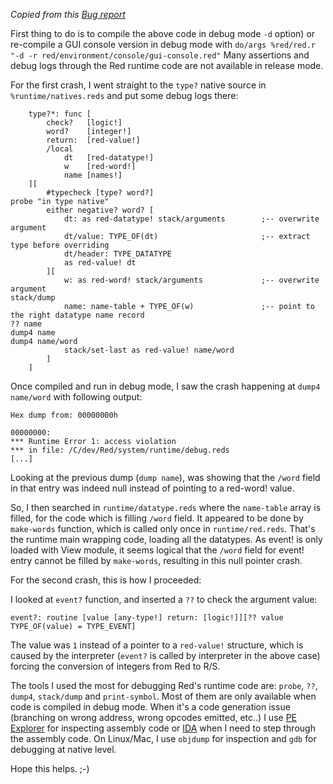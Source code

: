 _Copied from this [Bug report](https://github.com/red/red/issues/1983#issuecomment-225108511)_

<p>First thing to do is to compile the above code in debug mode <code>-d</code> option) or re-compile a GUI console version in debug mode with <code>do/args %red/red.r "-d -r red/environment/console/gui-console.red"</code> Many assertions and debug logs through the Red runtime code are not available in release mode.</p>

<p>For the first crash, I went straight to the <code>type?</code> native source in <code>%runtime/natives.reds</code> and put some debug logs there:</p>

<pre><code>    type?*: func [
        check?   [logic!]
        word?    [integer!]
        return:  [red-value!]
        /local
            dt   [red-datatype!]
            w    [red-word!]
            name [names!]
    ][
        #typecheck [type? word?]
probe "in type native"
        either negative? word? [
            dt: as red-datatype! stack/arguments        ;-- overwrite argument
            dt/value: TYPE_OF(dt)                       ;-- extract type before overriding
            dt/header: TYPE_DATATYPE
            as red-value! dt
        ][
            w: as red-word! stack/arguments             ;-- overwrite argument
stack/dump          
            name: name-table + TYPE_OF(w)               ;-- point to the right datatype name record
?? name
dump4 name
dump4 name/word
            stack/set-last as red-value! name/word
        ]
    ]
</code></pre>

<p>Once compiled and run in debug mode, I saw the crash happening at <code>dump4 name/word</code> with following output:</p>

<pre><code>Hex dump from: 00000000h

00000000:
*** Runtime Error 1: access violation
*** in file: /C/dev/Red/system/runtime/debug.reds
[...]
</code></pre>

<p>Looking at the previous dump (<code>dump name</code>), was showing that the <code>/word</code> field in that entry was indeed null instead of pointing to a red-word! value.</p>

<p>So, I then searched in <code>runtime/datatype.reds</code> where the <code>name-table</code> array is filled, for the code which is filling <code>/word</code> field. It appeared to be done by <code>make-words</code> function, which is called only once in <code>runtime/red.reds</code>. That's the runtime main wrapping code, loading all the datatypes. As event! is only loaded with View module, it seems logical that the <code>/word</code> field for event! entry cannot be filled by <code>make-words</code>, resulting in this null pointer crash.</p>

<p>For the second crash, this is how I proceeded:</p>

<p>I looked at <code>event?</code> function, and inserted a <code>??</code> to check the argument value:</p>

<pre><code>event?: routine [value [any-type!] return: [logic!]][?? value TYPE_OF(value) = TYPE_EVENT]
</code></pre>

<p>The value was <code>1</code> instead of a pointer to a <code>red-value!</code> structure, which is caused by the interpreter (<code>event?</code> is called by interpreter in the above case) forcing the conversion of integers from Red to R/S.</p>

<p>The tools I used the most for debugging Red's runtime code are: <code>probe</code>, <code>??</code>, <code>dump4</code>, <code>stack/dump</code> and <code>print-symbol</code>. Most of them are only available when code is compiled in debug mode. When it's a code generation issue (branching on wrong address, wrong opcodes emitted, etc..) I use <a href="http://www.heaventools.com/overview.htm">PE Explorer</a> for inspecting assembly code or <a href="https://www.hex-rays.com/products/ida/">IDA</a> when I need to step through the assembly code. On Linux/Mac, I use <code>objdump</code> for inspection and <code>gdb</code> for debugging at native level.</p>

<p>Hope this helps. ;-)</p>
